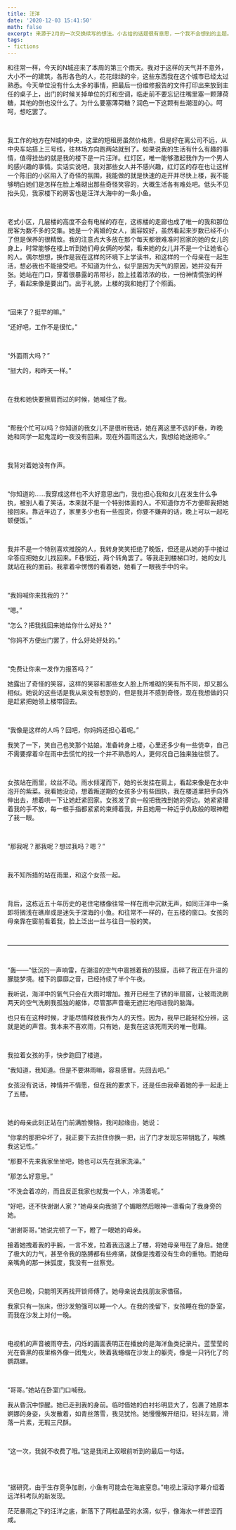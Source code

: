 ```yaml
---
title: 汪洋
date: '2020-12-03 15:41:50'
math: false
excerpt: 来源于2月的一次交换续写的想法。小古给的话题很有意思，一个我不会想到的主题。分割线后是我的再创作。
tags:
- fictions
---
```


和往常一样，今天的N城迎来了本周的第三个雨天。我对于这样的天气并不意外，大小不一的建筑，各形各色的人，花花绿绿的伞，这些东西我在这个城市已经太过熟悉。今天单位没有什么太多的事情，把最后一份维修报告的文件打印出来放到主任的桌子上，出门的时候关掉单位的灯和空调，临走前不要忘记往嘴里塞一颗薄荷糖，其他的倒也没什么了。为什么要塞薄荷糖？润色一下这颗有些潮湿的心。呵呵，想吃罢了。

 <br/>

我工作的地方在N城的中央，这里的短租房虽然价格贵，但是好在离公司不远，从中央车站搭上三号线，往林场方向跑两站就到了。如果说我的生活有什么有趣的事情，值得挂齿的就是我的楼下是一片汪洋。红灯区，唯一能够激起我作为一个男人的感兴趣的事情。实话实说吧，我对那些女人并不感兴趣，红灯区的存在也让这样一个陈旧的小区陷入了奇怪的氛围，我能做的就是快速的走开并尽快上楼，我不能够明白她们是怎样在脸上堆砌出那些奇怪笑容的，大概生活各有难处吧。低头不见抬头见，我家楼下的房客也是汪洋大海中的一条小鱼。

  <br/>

老式小区，几层楼的高度不会有电梯的存在，这栋楼的走廊也成了唯一的我和那位房客为数不多的交集。她是一个离婚的女人，面容姣好，虽然看起来岁数已经不小了但是保养的很精致。我的注意点大多放在那个每天都很难准时回家的她的女儿的身上，时常能够在楼上听到她们母女俩的吵架，看来她的女儿并不是一个让她省心的人。偶尔想想，换作是我在这样的环境下上学读书，和这样的一个母亲在一起生活，想必我也不能接受吧。不知道为什么，似乎是因为天气的原因，她并没有开张。她站在门口，穿着很暴露的吊带衫，脸上挂着浓浓的妆，一份神情慌张的样子，看起来像是要出门。出于礼貌，上楼的我和她打了个照面。

  <br/>

“回来了？挺早的嘛。”

“还好吧，工作不是很忙。”

  <br/>

“外面雨大吗？”

“挺大的，和昨天一样。”

  <br/>

在我和她快要擦肩而过的时候，她喊住了我。

  <br/>

“帮我个忙可以吗？你知道的我女儿不是很听我话，她在离这里不远的F巷，昨晚她和同学一起鬼混的一夜没有回来。现在外面雨这么大，我想给她送把伞。”

  <br/>

我背对着她没有作声。

  <br/>

“你知道的……我穿成这样也不大好意思出门，我也担心我和女儿在发生什么争执，被别人看了笑话，本来就不是一个特别体面的人。不知道你方不方便帮我把她接回来。靠近年边了，家里多少也有一些囤货，你要不嫌弃的话，晚上可以一起吃顿便饭。”

  <br/>

我并不是一个特别喜欢推脱的人，我转身笑笑拒绝了晚饭，但还是从她的手中接过伞答应把她女儿找回来。F巷很近，两个转角罢了。等我走到楼梯口时，她的女儿就站在我的面前。我拿着伞愣愣的看着她，她看了一眼我手中的伞。

  <br/>

“我妈喊你来找我的？”

“嗯。”

“怎么？把我找回来她给你什么好处？”

“你妈不方便出门罢了，什么好处好处的。”

  <br/>

“免费让你来一发作为报答吗？”

她露出了奇怪的笑容，这样的笑容和那些女人脸上所堆砌的笑有所不同，却又那么相似。她说的这些话是我从来没有想到的，但是我并不感到奇怪，现在我想做的只是赶紧把她领上楼带回去。

  <br/>

“我像是这样的人吗？回吧，你妈妈还担心着呢。”

我笑了一下，笑自己也笑那个姑娘。准备转身上楼，心里还多少有一些侥幸，自己不需要撑着伞在雨中去慌忙的找一个并不熟悉的人，更何况自己独来独往惯了。

  <br/>

女孩站在雨里，纹丝不动。雨水倾灌而下，她的长发挂在肩上，看起来像是在水中泡开的紫菜。我看她没动，想着叛逆期的女孩多少有些固执，我在楼道里把手向外伸出去，想着哄一下让她赶紧回家。女孩发了疯一般把我拽到她的旁边。她紧紧攥着我的手不放，每一根手指都紧紧的束缚着我，并且她用一种近乎仇敌般的眼神瞪了我一眼。

  <br/>

“那我呢？那我呢？想过我吗？嗯？”

  <br/>

我不知所措的站在雨里，和这个女孩一起。

  <br/>

背后，这栋近五十年历史的老住宅楼像往常一样在雨中沉默无声，如同汪洋中一条即将搁浅在礁岸或是迷失于深海的小鱼。和往常不一样的，在五楼的窗口。女孩的母亲靠在窗前看着我，脸上泛出一丝与往日一般的笑。

  <br/>

---

 <br/>

“轰——”低沉的一声响雷，在潮湿的空气中震撼着我的鼓膜，击碎了我正在升温的朦胧梦境。楼下的靡靡之音，已经持续了半个午夜。

我听说，海洋中的氧气只会在大雨时增加。推开已经生了锈的半扇窗，让被雨洗刷两天的空气洗刷我孤独的躯体，尽管那声音毫无遮拦地闯进我的脑海。

也只有在这种时候，才能尽情释放我作为人的天性。因为，我早已能轻松分辨，这就是她的声音。我本来不喜欢雨，只有她，是我在这该死雨天的唯一慰藉。

 <br/>

我拉着女孩的手，快步跑回了楼道。

“我知道，我知道。但是不要淋雨嘛，容易感冒。先回去吧。”

女孩没有说话，神情并不情愿，但在我的要求下，还是任由我牵着她的手一起走上了五楼。

  <br/>

她的母亲此刻正站在门前满脸懊恼，我问起缘由，她说：

“你拿的那把伞坏了，我正要下去拦住你换一把，出了门才发现忘带钥匙了，唉瞧我这记性。”

“那要不先来我家坐坐吧，她也可以先在我家洗澡。”

“那怎么好意思。”

“不洗会着凉的，而且反正我家也就我一个人，冷清着呢。”

“好吧，还不快谢谢人家？”她母亲向我抛了个媚眼然后眼神一凛看向了我身旁的她。

“谢谢哥哥。”她说完顿了一下，瞪了一眼她的母亲。

接着她拽着我的手腕，一言不发，拉着我迅速上了楼，将她母亲甩在了身后。她使了极大的力气，甚至令我的胳膊都有些疼痛，就像是拽着没有生命的重物。而她母亲嘴角的那一抹弧度，我没有一丝察觉。

  <br/>

天色已晚，只能明天再找开锁师傅了。她母亲说去找朋友家借宿。

我家只有一张床，但沙发勉强可以睡一个人。在我的挽留下，女孩睡在我的卧室，而我在沙发上对付一晚。

  <br/>

电视机的声音被雨夺去，闪烁的画面表明正在播放的是海洋鱼类纪录片。蓝莹莹的光在昏黑的夜里格外像一团鬼火，映着我蜷缩在沙发上的躯壳，像是一只钙化了的鹦鹉螺。

  <br/>

“哥哥。”她站在卧室门口喊我。

我从昏沉中惊醒。她已走到我的身前。临时借她的白衬衫明显大了，包裹了她原本婀娜的身姿，头发散着，如青丝落雪，我见犹怜。她慢慢解开纽扣，轻抖左肩，滑落一片素，无瑕三尺酥。

  <br/>

“这一次，我就不收费了哦。”这是我闭上双眼前听到的最后一句话。

  <br/>

  <br/>

“据研究，由于生存竞争加剧，小鱼有可能会在海底窒息。”电视上滚动字幕介绍着远洋科考队的新发现。

茫茫暴雨之下的汪洋之底，新落下了两粒晶莹的水滴，似乎，像海水一样苦涩而咸。